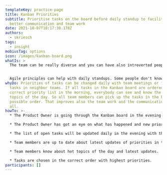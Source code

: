 ```yaml
---
templateKey: practice-page
title: Kanban Priorities
subtitle: Prioritise tasks on the board before daily standup to facilitate
  better communication and team work
date: 2021-10-07T10:17:30.178Z
authors:
  - skriesch
tags:
  - insight
mobiusTag: options
icon: /images/kanban-board.png
whatIs: >
  The team can be really diverse and you can have also introverted people.


  Agile principles can help with daily standups. Some people don't know which tasks should be taken first. Prioritizing in the evening before the next standup can help here.
whyDo: Priorities of tasks can be changed daily with team meetings or finished
  tasks in neighbor teams. If all tasks in the Kanban board are ordered in the
  correct priority list in the morning, everybody can see and know the hot
  topics of the day. So all team members can pick up the tasks in the best
  possible order. That improves also the team work and the communication between
  all.
howTo: >-
  * The Product Owner is going through the Kanban board in the evening.

  * The Product Owner has got an eye on what has happened and new priorities.

  * The list of open tasks will be updated daily in the evening with the correct order of hot topics in the Kanban board.

  * Team members are up to date about latest updates of priorities in the morning.

  * Team members know about hot topics of the day and latest updates.

  * Tasks are chosen in the correct order with highest priorities.
participants: []
---
```

